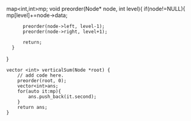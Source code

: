   map<int,int>mp;
  void preorder(Node* node, int level){
      if(node!=NULL){
          mp[level]+=node->data;
          
          preorder(node->left, level-1);
          preorder(node->right, level+1);
          
          return;
      }
  }
  
    vector <int> verticalSum(Node *root) {
        // add code here.
        preorder(root, 0);
        vector<int>ans;
        for(auto it:mp){
            ans.push_back(it.second);
        }
        return ans;
    }
